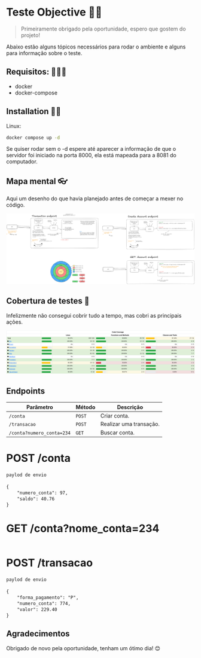 # Teste Objective 🕵🏼
> Primeiramente obrigado pela oportunidade, espero que gostem do projeto!


Abaixo estão alguns tópicos necessários para rodar o ambiente e alguns para informação sobre o teste.


## Requisitos: 👨🏼‍🔧
- docker
- docker-compose


## Installation 💪🏻
Linux:

```sh
docker compose up -d
```
Se quiser rodar sem o -d espere até aparecer a informação de que o servidor foi iniciado na porta 8000, ela está mapeada para a 8081 do computador.


## Mapa mental 👓

Aqui um desenho do que havia planejado antes de começar a mexer no código.

![Preview](public/mapa-mental.png)

## Cobertura de testes 🦺
Infelizmente não consegui cobrir tudo a tempo, mas cobri as principais ações.

![Preview](public/code-cove.png)


## Endpoints
| Parâmetro                 | Método | Descrição               |
|---------------------------|--------|-------------------------|
| `/conta`                  | `POST` | Criar conta.            |
| `/transacao`              | `POST` | Realizar uma transação. |
| `/conta?numero_conta=234` | `GET`  | Buscar conta.           |

# POST /conta
```
paylod de envio

{
	"numero_conta": 97,
	"saldo": 40.76
}
```

# GET /conta?nome_conta=234
```

```

# POST /transacao
```
paylod de envio

{
	"forma_pagamento": "P",
	"numero_conta": 774,
	"valor": 229.40
}
```

## Agradecimentos

Obrigado de novo pela oportunidade, tenham um ótimo dia! 😊
